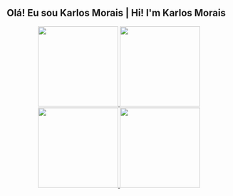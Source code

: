
## Olá! Eu sou Karlos Morais | Hi! I'm Karlos Morais 
<div align="center">
  <a href="https://github.com/karlosmorais">
  <img height="180em" src="https://github-readme-stats.vercel.app/api?username=karlosmorais&show_icons=true&theme=dark&include_all_commits=true&count_private=true"/>
  <img height="180em" src="https://github-readme-stats.vercel.app/api/top-langs/?username=karlosmorais&layout=compact&langs_count=7&theme=dark"/>
</div>

<div align="center">
  <a href="https://github.com/karlosmorais">
  <img height="180em" src="https://github-readme-stats.vercel.app/api?username=karlosmorais&show_icons=true&theme=github_dark&include_all_commits=true&count_private=true"/>
  <img height="180em" src="https://github-readme-stats.vercel.app/api/top-langs/?username=karlosmorais&layout=compact&langs_count=7&theme=github_dark"/>
</div>
